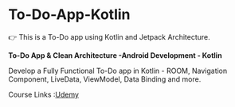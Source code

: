 # To-Do-App-Kotlin 

👉 This is a To-Do app using Kotlin and Jetpack  Architecture.

**To-Do App & Clean Architecture -Android Development - Kotlin**

Develop a Fully Functional To-Do app in Kotlin - ROOM, Navigation Component, LiveData, ViewModel, Data Binding and more.

Course Links :[Udemy]( https://www.udemy.com/course/to-do-app-clean-archaitecture-android-development-kotlin/?referralCode=9836891EDBD1479ECF50)

